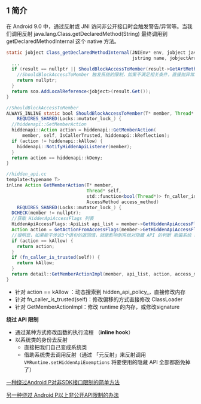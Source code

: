 ## 1 简介

在 Android 9.0 中，通过反射或 JNI 访问非公开接口时会触发警告/异常等。当我们调用反射 java.lang.Class.getDeclaredMethod(String) 最终调用到  getDeclaredMethodInternal 这个 native 方法。

```java
static jobject Class_getDeclaredMethodInternal(JNIEnv* env, jobject javaThis,
                                               jstring name, jobjectArray args) {
  ...
  if (result == nullptr || ShouldBlockAccessToMember(result->GetArtMethod(), soa.Self())) {
    //ShouldBlockAccessToMember 触发系统的限制，如果不满足相关条件，直接抛异常。 
    return nullptr;
  }
  return soa.AddLocalReference<jobject>(result.Get());
}

//ShouldBlockAccessToMember
ALWAYS_INLINE static bool ShouldBlockAccessToMember(T* member, Thread* self)
    REQUIRES_SHARED(Locks::mutator_lock_) {
  //hiddenapi::GetMemberAction 
  hiddenapi::Action action = hiddenapi::GetMemberAction(
      member, self, IsCallerTrusted, hiddenapi::kReflection);
  if (action != hiddenapi::kAllow) {
    hiddenapi::NotifyHiddenApiListener(member);
  }
  return action == hiddenapi::kDeny;
}

//hidden_api.cc 
template<typename T>
inline Action GetMemberAction(T* member,
                              Thread* self,
                              std::function<bool(Thread*)> fn_caller_is_trusted,
                              AccessMethod access_method)
    REQUIRES_SHARED(Locks::mutator_lock_) {
  DCHECK(member != nullptr);
  //获取 HiddenApiAccessFlags 列表  
  HiddenApiAccessFlags::ApiList api_list = member->GetHiddenApiAccessFlags();
  Action action = GetActionFromAccessFlags(member->GetHiddenApiAccessFlags());
  //很明显，如果能干涉这3个语句的返回值，就能影响到系统对隐藏 API 的判断 欺骗系统 绕过限制。
  if (action == kAllow) {
    return action;
  }
  if (fn_caller_is_trusted(self)) {
    return kAllow;
  }
  return detail::GetMemberActionImpl(member, api_list, action, access_method);
}
```

* 针对 action == kAllow ：动态搜索到 hidden_api_policy_，直接修改内存
* 针对 fn_caller_is_trusted(self)：修改偏移的方式直接修改 ClassLoader
* 针对 GetMemberActionImpl：修改 runtime 的内存，或修改signature

**绕过 API 限制**

* 通过某种方式修改函数的执行流程 （**inline hook**）
* 以系统类的身份去反射
  * 直接把我们自己变成系统类
  * 借助系统类去调用反射（通过 「元反射」来反射调用 `VMRuntime.setHiddenApiExemptions` 将要使用的隐藏 API 全部都豁免掉了）

[一种绕过Android P对非SDK接口限制的简单方法](http://weishu.me/2018/06/07/free-reflection-above-android-p/)

[另一种绕过 Android P以上非公开API限制的办法](http://weishu.me/2019/03/16/another-free-reflection-above-android-p/)

